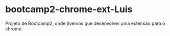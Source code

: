 # bootcamp2-chrome-ext-Luis
Projeto de Bootcamp2, onde tivemos que desenvolver uma extensão para o chrome.
